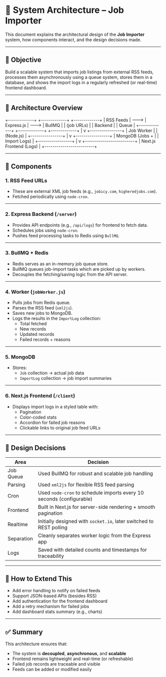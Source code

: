 # 🧱 System Architecture – Job Importer

This document explains the architectural design of the **Job Importer** system, how components interact, and the design decisions made.

---

## 📌 Objective

Build a scalable system that imports job listings from external RSS feeds, processes them asynchronously using a queue system, stores them in a database, and shows the import logs in a regularly refreshed (or real-time)  frontend dashboard.

---

## 🧩 Architecture Overview

+-------------+ +-------------+ +-------------+
| RSS Feeds | ---> | Express.js | ---> | BullMQ |
| (job URLs) | | Backend | | Queue |
+-------------+ +-------------+ +-------------+
|
v
+----------------+
| Job Worker |
| (Node.js) |
+----------------+
|
v
+-----------------+
| MongoDB (Jobs + |
| Import Logs) |
+-----------------+
|
v
+-------------------------+
| Next.js Frontend (Logs) |
+-------------------------+


---

## 🧰 Components

### 1. **RSS Feed URLs**
- These are external XML job feeds (e.g., `jobicy.com`, `higheredjobs.com`).
- Fetched periodically using `node-cron`.

---

### 2. **Express Backend (`/server`)**
- Provides API endpoints (e.g., `/api/logs`) for frontend to fetch data.
- Schedules jobs using `node-cron`.
- Pushes feed processing tasks to Redis using `BullMQ`.

---

### 3. **BullMQ + Redis**
- Redis serves as an in-memory job queue store.
- BullMQ queues job-import tasks which are picked up by workers.
- Decouples the fetching/saving logic from the API server.

---

### 4. **Worker (`jobWorker.js`)**
- Pulls jobs from Redis queue.
- Parses the RSS feed (`xml2js`).
- Saves new jobs to MongoDB.
- Logs the results in the `ImportLog` collection:
  - Total fetched
  - New records
  - Updated records
  - Failed records + reasons

---

### 5. **MongoDB**
- Stores:
  - `Job` collection → actual job data
  - `ImportLog` collection → job import summaries

---

### 6. **Next.js Frontend (`/client`)**
- Displays import logs in a styled table with:
  - Pagination
  - Color-coded stats
  - Accordion for failed job reasons
  - Clickable links to original job feed URLs

---

## 🧠 Design Decisions

| Area         | Decision                                                                 |
|--------------|--------------------------------------------------------------------------|
| Job Queue    | Used BullMQ for robust and scalable job handling                         |
| Parsing      | Used `xml2js` for flexible RSS feed parsing                              |
| Cron         | Used `node-cron` to schedule imports every 10 seconds (configurable)     |
| Frontend     | Built in Next.js for server-side rendering + smooth pagination           |
| Realtime     | Initially designed with `socket.io`, later switched to REST polling      |
| Separation   | Cleanly separates worker logic from the Express app                      |
| Logs         | Saved with detailed counts and timestamps for traceability               |

---

## 🔧 How to Extend This

- Add error handling to notify on failed feeds
- Support JSON-based APIs (besides RSS)
- Add authentication for the frontend dashboard
- Add a retry mechanism for failed jobs
- Add dashboard stats summary (e.g., charts)

---

## ✅ Summary

This architecture ensures that:
- The system is **decoupled**, **asynchronous**, and **scalable**
- Frontend remains lightweight and real-time (or refreshable)
- Failed job records are traceable and visible
- Feeds can be added or modified easily

